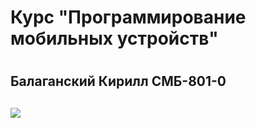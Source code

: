 <h1>Курс "Программирование мобильных устройств"<h1>
<h2>Балаганский Кирилл СМБ-801-0<h2>
<img src="https://vk.com/doc187879688_616966219?hash=8f7700f1f0d0bb17d5&dl=ee4c78c25c5e2e983d">
